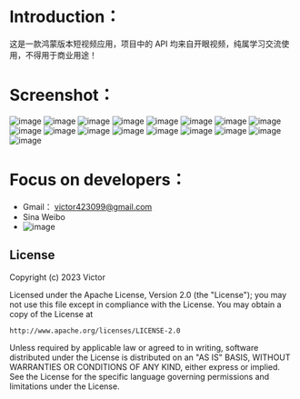 # Introduction：
这是一款鸿蒙版本短视频应用，项目中的 API 均来自开眼视频，纯属学习交流使用，不得用于商业用途！

# Screenshot：
![image](https://s2.loli.net/2023/03/08/5obYDlgkL2Gyt1V.png)
![image](https://s2.loli.net/2023/03/15/M6mrucyDBizs4hl.png)
![image](https://s2.loli.net/2023/03/15/DTWdyCcBgf26quj.png)
![image](https://s2.loli.net/2023/03/15/RgdGaLK1EBZwDlz.png)
![image](https://s2.loli.net/2023/03/15/PYqnS5c9iy4V2lw.png)
![image](https://s2.loli.net/2023/03/15/pMWItl9P2SCQAXV.png)
![image](https://s2.loli.net/2023/03/15/2e57BurdPDZf1Yw.png)
![image](https://s2.loli.net/2023/03/15/SJ1nlOovDxfRzTq.png)
![image](https://s2.loli.net/2023/03/15/8O1hxGuX5fWdZeq.png)
![image](https://s2.loli.net/2023/03/15/docEFDCtj9IiU5p.png)
![image](https://s2.loli.net/2023/03/15/WyxPSD9UcNtCJfI.png)
![image](https://s2.loli.net/2023/03/15/c4wzgWDA6Fq31dK.png)
![image](https://s2.loli.net/2023/03/15/hJv3wLr2tgWxyU9.png)
![image](https://s2.loli.net/2023/03/15/xPfBorMV38IbdSy.png)
![image](https://s2.loli.net/2023/03/15/moNYyHVC8bvBdqj.png)
![image](https://s2.loli.net/2023/03/15/MY2kQXAJcvFrqL9.png)
![image](https://s2.loli.net/2023/03/15/3NiWvKAnsbBm9yQ.png)

# Focus on developers：
- Gmail： victor423099@gmail.com
- Sina Weibo
- ![image](https://s2.loli.net/2023/03/08/OYLFCSr4h2NnIk3.jpg)

## License

Copyright (c) 2023 Victor

Licensed under the Apache License, Version 2.0 (the "License");
you may not use this file except in compliance with the License.
You may obtain a copy of the License at

    http://www.apache.org/licenses/LICENSE-2.0

Unless required by applicable law or agreed to in writing, software
distributed under the License is distributed on an "AS IS" BASIS,
WITHOUT WARRANTIES OR CONDITIONS OF ANY KIND, either express or implied.
See the License for the specific language governing permissions and
limitations under the License.

